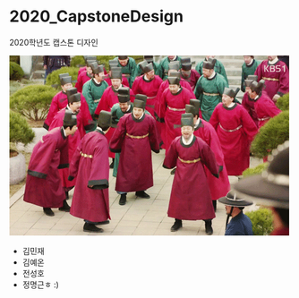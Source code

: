 # 2020_CapstoneDesign
2020학년도 캡스톤 디자인 

![Alt text](/images/왕-전하-임금-만세-움짤-드라마-짐-임금-왕시리즈.gif)
+ 김민재
+ 김예온
+ 전성호
+ 정명근ㅎ
:)
